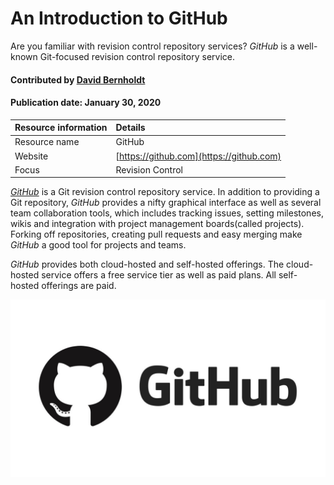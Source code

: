 # An Introduction to GitHub
<!-- deck text start --> 
Are you familiar with revision control repository services? *GitHub* is a well-known Git-focused revision control repository service.
<!-- deck text end --> 

#### Contributed by [David Bernholdt](http://github.com/bernhold "David Bernholdt")
#### Publication date: January 30, 2020

Resource information | Details 
:--- | :--- 
Resource name | GitHub
Website | [https://github.com](https://github.com)
Focus | Revision Control

*[GitHub](https://github.com)* is a Git revision control repository service. In addition to providing a Git repository, *GitHub* provides a nifty graphical interface as well as several team collaboration tools, which includes tracking issues, setting milestones, wikis and integration with project management boards(called projects). Forking off repositories, creating pull requests and easy merging make *GitHub* a good tool for projects and teams.

*GitHub* provides both cloud-hosted and self-hosted offerings.  The cloud-hosted service offers a free service tier as well as paid plans.  All self-hosted offerings are paid.

<img src='../images/Logo-class-github.jpg' class='logo' />


<!---
Publish: yes
Categories: development
Topics: revision control
Tags: service, tool
Level: 2
Prerequisites: defaults
Aggregate: none
--->
